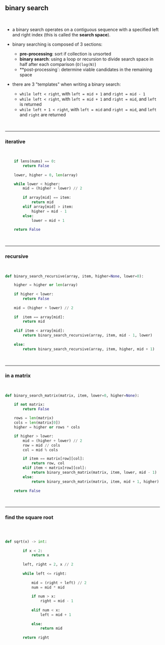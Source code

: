 ## binary search

<br>

* a binary search operates on a contiguous sequence with a specified left and right index (this is called the **search space**).
  
* binary searching is composed of 3 sections:
    * **pre-processing**: sort if collection is unsorted
    * **binary search**: using a loop or recursion to divide search space in half after each comparison (`O(log(N)`)
    * **post-processing`: determine viable candidates in the remaining space

* there are 3 "templates" when writing a binary search:
    * `while left < right`, with `left = mid + 1` and `right = mid - 1`
    * `while left < right`, with `left = mid + 1` and `right = mid`, and `left` is returned
    * `while left + 1 < right`, with `left = mid` and `right = mid`, and `left` and `right` are returned


<br>

----

### iterative

<br>

```python
    if lens(nums) == 0:
        return False
        
    lower, higher = 0, len(array)

    while lower < higher:
        mid = (higher + lower) // 2
        
        if array[mid] == item:
            return mid 
        elif array[mid] > item:
            higher = mid - 1
        else:
            lower = mid + 1
            
    return False
```

<br>

----

### recursive

<br>

```python
def binary_search_recursive(array, item, higher=None, lower=0):

    higher = higher or len(array)
    
    if higher < lower:
        return False
    
    mid = (higher + lower) // 2
    
    if  item == array[mid]:
        return mid
        
    elif item < array[mid]:
        return binary_search_recursive(array, item, mid - 1, lower)
        
    else:
        return binary_search_recursive(array, item, higher, mid + 1)
```

<br>

---

### in a matrix

<br>

```python
def binary_search_matrix(matrix, item, lower=0, higher=None):

    if not matrix:
        return False
    
    rows = len(matrix)
    cols = len(matrix[0])
    higher = higher or rows * cols

    if higher > lower:
        mid = (higher + lower) // 2
        row = mid // cols
        col = mid % cols

        if item == matrix[row][col]:
            return row, col
        elif item < matrix[row][col]:
            return binary_search_matrix(matrix, item, lower, mid - 1)
        else:
            return binary_search_matrix(matrix, item, mid + 1, higher)
        
    return False
```

<br>

---

### find the square root

<br>

```python

def sqrt(x) -> int:
    
        if x < 2:
            return x
        
        left, right = 2, x // 2
        
        while left <= right:
            
            mid = (right + left) // 2
            num = mid * mid
            
            if num > x:
                right = mid - 1
                
            elif num < x:
                left = mid + 1
                
            else:
                return mid
            
        return right
```
